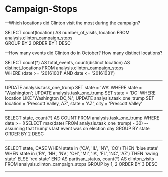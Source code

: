 # Campaign-Stops

--Which locations did Clinton visit the most during the campaign?

SELECT 
	count(location) AS number_of_visits,
	location
FROM analysis.clinton_campaign_stops  
GROUP BY 2
ORDER BY 1 DESC

--How many events did Clinton do in October? How many distinct locations?

SELECT 
    count(*) AS total_events,
    count(distinct location) AS distinct_locations
FROM analysis.clinton_campaign_stops  
WHERE (date >= '20161001' AND date <= '20161031')

-----

UPDATE analysis.task_one_trump 
SET state = 'WA'
WHERE state = 'Washington';
UPDATE analysis.task_one_trump 
SET state = 'DC'
WHERE location LIKE 'Washington DC,%';
UPDATE analysis.task_one_trump 
SET location = 'Prescott Valley, AZ',
	state = 'AZ',
	city = 'Prescott Valley'
  
-----

SELECT 
    state,
	count(*) AS COUNT
FROM analysis.task_one_trump
WHERE 
    date >= ((SELECT max(date) FROM analysis.task_one_trump) - 30) --assuming that trump's last event was on election day
GROUP BY 
    state
ORDER BY 2 DESC


-------


SELECT 
    state,
    CASE 
        WHEN state in ('CA', 'IL', 'NY', 'CO') THEN 'blue state'
        WHEN state in ('PA', 'NH', 'NV', 'OH', 'MI', 'IA', 'FL', 'NC', 'AZ') THEN 'swing state'
        ELSE 'red state'
    END AS partisan_status,
    count(*) AS clinton_visits
FROM analysis.clinton_campaign_stops
GROUP by 1, 2
ORDER BY 3 DESC


----

